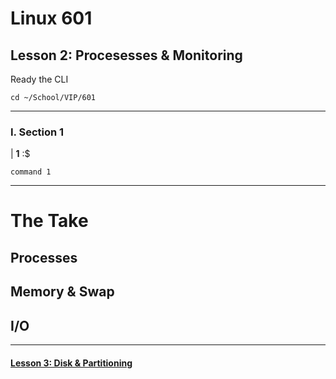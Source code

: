 # Linux 601
## Lesson 2: Procesesses & Monitoring

Ready the CLI

```console
cd ~/School/VIP/601
```

___

### I. Section 1

| **1** :$

```console
command 1
```


___

# The Take
## Processes
## Memory & Swap
## I/O

___

#### [Lesson 3: Disk & Partitioning](https://github.com/inkVerb/vip/blob/master/601/Lesson-03.md)
